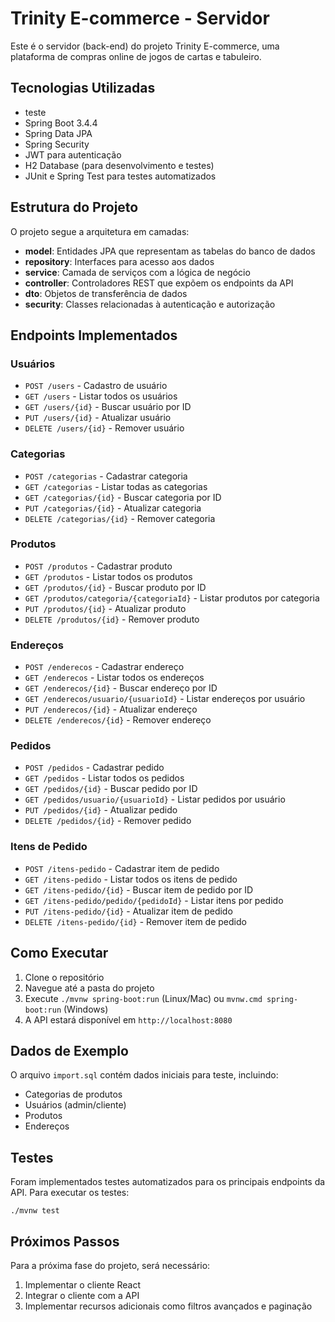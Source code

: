 # Trinity E-commerce - Servidor

Este é o servidor (back-end) do projeto Trinity E-commerce, uma plataforma de compras online de jogos de cartas e tabuleiro.

## Tecnologias Utilizadas
- teste
- Spring Boot 3.4.4
- Spring Data JPA
- Spring Security
- JWT para autenticação
- H2 Database (para desenvolvimento e testes)
- JUnit e Spring Test para testes automatizados

## Estrutura do Projeto

O projeto segue a arquitetura em camadas:

- **model**: Entidades JPA que representam as tabelas do banco de dados
- **repository**: Interfaces para acesso aos dados
- **service**: Camada de serviços com a lógica de negócio
- **controller**: Controladores REST que expõem os endpoints da API
- **dto**: Objetos de transferência de dados
- **security**: Classes relacionadas à autenticação e autorização

## Endpoints Implementados

### Usuários
- `POST /users` - Cadastro de usuário
- `GET /users` - Listar todos os usuários
- `GET /users/{id}` - Buscar usuário por ID
- `PUT /users/{id}` - Atualizar usuário
- `DELETE /users/{id}` - Remover usuário

### Categorias
- `POST /categorias` - Cadastrar categoria
- `GET /categorias` - Listar todas as categorias
- `GET /categorias/{id}` - Buscar categoria por ID
- `PUT /categorias/{id}` - Atualizar categoria
- `DELETE /categorias/{id}` - Remover categoria

### Produtos
- `POST /produtos` - Cadastrar produto
- `GET /produtos` - Listar todos os produtos
- `GET /produtos/{id}` - Buscar produto por ID
- `GET /produtos/categoria/{categoriaId}` - Listar produtos por categoria
- `PUT /produtos/{id}` - Atualizar produto
- `DELETE /produtos/{id}` - Remover produto

### Endereços
- `POST /enderecos` - Cadastrar endereço
- `GET /enderecos` - Listar todos os endereços
- `GET /enderecos/{id}` - Buscar endereço por ID
- `GET /enderecos/usuario/{usuarioId}` - Listar endereços por usuário
- `PUT /enderecos/{id}` - Atualizar endereço
- `DELETE /enderecos/{id}` - Remover endereço

### Pedidos
- `POST /pedidos` - Cadastrar pedido
- `GET /pedidos` - Listar todos os pedidos
- `GET /pedidos/{id}` - Buscar pedido por ID
- `GET /pedidos/usuario/{usuarioId}` - Listar pedidos por usuário
- `PUT /pedidos/{id}` - Atualizar pedido
- `DELETE /pedidos/{id}` - Remover pedido

### Itens de Pedido
- `POST /itens-pedido` - Cadastrar item de pedido
- `GET /itens-pedido` - Listar todos os itens de pedido
- `GET /itens-pedido/{id}` - Buscar item de pedido por ID
- `GET /itens-pedido/pedido/{pedidoId}` - Listar itens por pedido
- `PUT /itens-pedido/{id}` - Atualizar item de pedido
- `DELETE /itens-pedido/{id}` - Remover item de pedido

## Como Executar

1. Clone o repositório
2. Navegue até a pasta do projeto
3. Execute `./mvnw spring-boot:run` (Linux/Mac) ou `mvnw.cmd spring-boot:run` (Windows)
4. A API estará disponível em `http://localhost:8080`

## Dados de Exemplo

O arquivo `import.sql` contém dados iniciais para teste, incluindo:
- Categorias de produtos
- Usuários (admin/cliente)
- Produtos
- Endereços

## Testes

Foram implementados testes automatizados para os principais endpoints da API. Para executar os testes:

```
./mvnw test
```

## Próximos Passos

Para a próxima fase do projeto, será necessário:
1. Implementar o cliente React
2. Integrar o cliente com a API
3. Implementar recursos adicionais como filtros avançados e paginação
